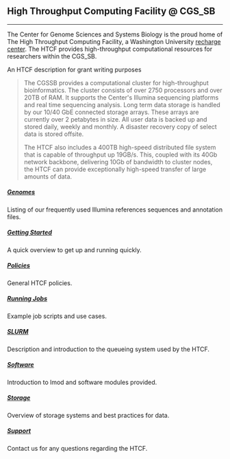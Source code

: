 ## High Throughput Computing Facility @ CGS_SB
* * * 

The Center for Genome Sciences and Systems Biology is the proud home of The High Throughput Computing Facility, a Washington University [recharge center](http://research.wustl.edu/ComplianceAreas/RechargeCenters/Pages/default.aspx).  The HTCF provides high-throughput computational resources for researchers within the CGS_SB.

An HTCF description for grant writing purposes


> The CGSSB provides a computational cluster for high-throughput bioinformatics. The cluster consists of over 2750 processors and over 20TB of RAM.  It supports the Center's Illumina sequencing platforms and real time sequencing analysis. Long term data storage is handled by our 10/40 GbE connected storage arrays. These arrays are currently over 2 petabytes in size. All user data is backed up and stored daily, weekly and monthly. A disaster recovery copy of select data is stored offsite.
>
> The HTCF also includes a 400TB high-speed distributed file system that is capable of throughput up 19GB/s. This, coupled with its 40Gb network backbone, delivering 10Gb of bandwidth to cluster nodes, the HTCF can provide exceptionally high-speed transfer of large amounts of data.

##### [Genomes](genomes.md)

Listing of our frequently used Illumina references sequences and annotation files.

##### [Getting Started](getstarted.md)

A quick overview to get up and running quickly.

##### [Policies](policies.md)

General HTCF policies.

##### [Running Jobs](runningjobs.md)

Example job scripts and use cases.

##### [SLURM](queue.md)

Description and introduction to the queueing system used by the HTCF.  

##### [Software](software.md)

Introduction to lmod and software modules provided.  

##### [Storage](storage.md)

Overview of storage systems and best practices for data.

##### [Support](support.md)

Contact us for any questions regarding the HTCF.
